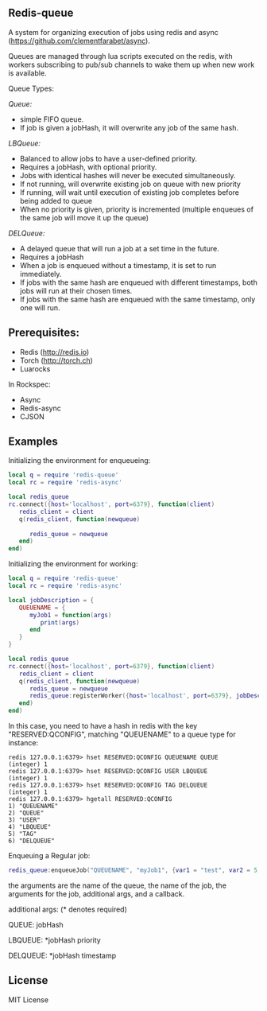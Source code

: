 Redis-queue
-------

A system for organizing execution of jobs using redis and async (https://github.com/clementfarabet/async).

Queues are managed through lua scripts executed on the redis, with workers subscribing to pub/sub channels to wake them up when new work is available.

Queue Types:

*Queue:* 
* simple FIFO queue.  
* If job is given a jobHash, it will overwrite any job of the same hash.
   
*LBQueue:* 
* Balanced to allow jobs to have a user-defined priority.  
* Requires a jobHash, with optional priority. 
* Jobs with identical hashes will never be executed simultaneously.
* If not running, will overwrite existing job on queue with new priority
* If running, will wait until execution of existing job completes before being added to queue
* When no priority is given, priority is incremented (multiple enqueues of the same job will move it up the queue)

*DELQueue:*
* A delayed queue that will run a job at a set time in the future.  
* Requires a jobHash
* When a job is enqueued without a timestamp, it is set to run immediately.  
* If jobs with the same hash are enqueued with different timestamps, both jobs will run at their chosen times. 
* If jobs with the same hash are enqueued with the same timestamp, only one will run.

Prerequisites:
----------

* Redis (http://redis.io)
* Torch (http://torch.ch)
* Luarocks

In Rockspec:

* Async
* Redis-async
* CJSON

Examples
--------

Initializing the environment for enqueueing:

```lua
local q = require 'redis-queue'
local rc = require 'redis-async'

local redis_queue
rc.connect({host='localhost', port=6379}, function(client)
   redis_client = client
   q(redis_client, function(newqueue)
   
      redis_queue = newqueue
   end)
end)

```

Initializing the environment for working:


```lua
local q = require 'redis-queue'
local rc = require 'redis-async'

local jobDescription = {
   QUEUENAME = {
      myJob1 = function(args)
         print(args)
      end
   }
}

local redis_queue
rc.connect({host='localhost', port=6379}, function(client)
   redis_client = client
   q(redis_client, function(newqueue)
      redis_queue = newqueue
      redis_queue:registerWorker({host='localhost', port=6379}, jobDescription)
   end)
end)

```

In this case, you need to have a hash in redis with the key "RESERVED:QCONFIG", matching "QUEUENAME" to a queue type for instance:

```
redis 127.0.0.1:6379> hset RESERVED:QCONFIG QUEUENAME QUEUE
(integer) 1
redis 127.0.0.1:6379> hset RESERVED:QCONFIG USER LBQUEUE
(integer) 1
redis 127.0.0.1:6379> hset RESERVED:QCONFIG TAG DELQUEUE
(integer) 1
redis 127.0.0.1:6379> hgetall RESERVED:QCONFIG
1) "QUEUENAME"
2) "QUEUE"
3) "USER"
4) "LBQUEUE"
5) "TAG"
6) "DELQUEUE"
```

Enqueuing a Regular job:
```lua
redis_queue:enqueueJob("QUEUENAME", "myJob1", {var1 = "test", var2 = 5, var3 = "another variable"}, {jobHash = "test"}, callback)

```

the arguments are the name of the queue, the name of the job, the arguments for the job, additional args, and a callback.

additional args:
(* denotes required)

QUEUE:  jobHash


LBQUEUE: *jobHash priority


DELQUEUE: *jobHash timestamp


License
-------

MIT License

